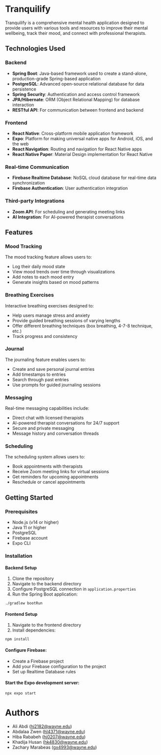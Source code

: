 # Tranquilify

Tranquilify is a comprehensive mental health application designed to provide users with various tools and resources to improve their mental wellbeing, track their mood, and connect with professional therapists.

## Technologies Used

### Backend
- **Spring Boot**: Java-based framework used to create a stand-alone, production-grade Spring-based application
- **PostgreSQL**: Advanced open-source relational database for data persistence
- **Spring Security**: Authentication and access control framework
- **JPA/Hibernate**: ORM (Object Relational Mapping) for database interaction
- **RESTful API**: For communication between frontend and backend

### Frontend
- **React Native**: Cross-platform mobile application framework
- **Expo**: Platform for making universal native apps for Android, iOS, and the web
- **React Navigation**: Routing and navigation for React Native apps
- **React Native Paper**: Material Design implementation for React Native

### Real-time Communication
- **Firebase Realtime Database**: NoSQL cloud database for real-time data synchronization
- **Firebase Authentication**: User authentication integration

### Third-party Integrations
- **Zoom API**: For scheduling and generating meeting links
- **AI Integration**: For AI-powered therapist conversations

## Features

### Mood Tracking
The mood tracking feature allows users to:
- Log their daily mood state
- View mood trends over time through visualizations
- Add notes to each mood entry
- Generate insights based on mood patterns

### Breathing Exercises
Interactive breathing exercises designed to:
- Help users manage stress and anxiety
- Provide guided breathing sessions of varying lengths
- Offer different breathing techniques (box breathing, 4-7-8 technique, etc.)
- Track progress and consistency

### Journal
The journaling feature enables users to:
- Create and save personal journal entries
- Add timestamps to entries
- Search through past entries
- Use prompts for guided journaling sessions

### Messaging
Real-time messaging capabilities include:
- Direct chat with licensed therapists
- AI-powered therapist conversations for 24/7 support
- Secure and private messaging
- Message history and conversation threads

### Scheduling
The scheduling system allows users to:
- Book appointments with therapists
- Receive Zoom meeting links for virtual sessions
- Get reminders for upcoming appointments
- Reschedule or cancel appointments

## Getting Started

### Prerequisites
- Node.js (v14 or higher)
- Java 11 or higher
- PostgreSQL
- Firebase account
- Expo CLI

### Installation

#### Backend Setup
1. Clone the repository
2. Navigate to the backend directory
3. Configure PostgreSQL connection in `application.properties`
4. Run the Spring Boot application:

```
./gradlew bootRun
```

#### Frontend Setup
1. Navigate to the frontend directory
2. Install dependencies:

```
npm install
```

#### Configure Firebase:
- Create a Firebase project
- Add your Firebase configuration to the project
- Set up Realtime Database rules

#### Start the Expo development server:

```
npx expo start
```

# Authors
* Ali Abdi (hj2182@wayne.edu)
* Abdalaa Zwen (hl4371@wayne.edu)
* Hiba Rababeh (hj0207@wayne.edu)
* Khadija Husan (hk4830@wayne.edu)
* Zachary Marabeas (gx4993@wayne.edu)
